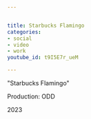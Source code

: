 ```yaml
---


title: Starbucks Flamingo
categories:
- social
- video
- work
youtube_id: t9I5E7r_ueM

---
```


"Starbucks Flamingo"

Production: ODD

2023